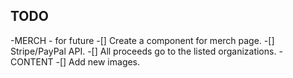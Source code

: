 ## TODO

-MERCH - for future
    -[] Create a component for merch page.
    -[] Stripe/PayPal API.
    -[] All proceeds go to the listed organizations.
-CONTENT
    -[] Add new images.

